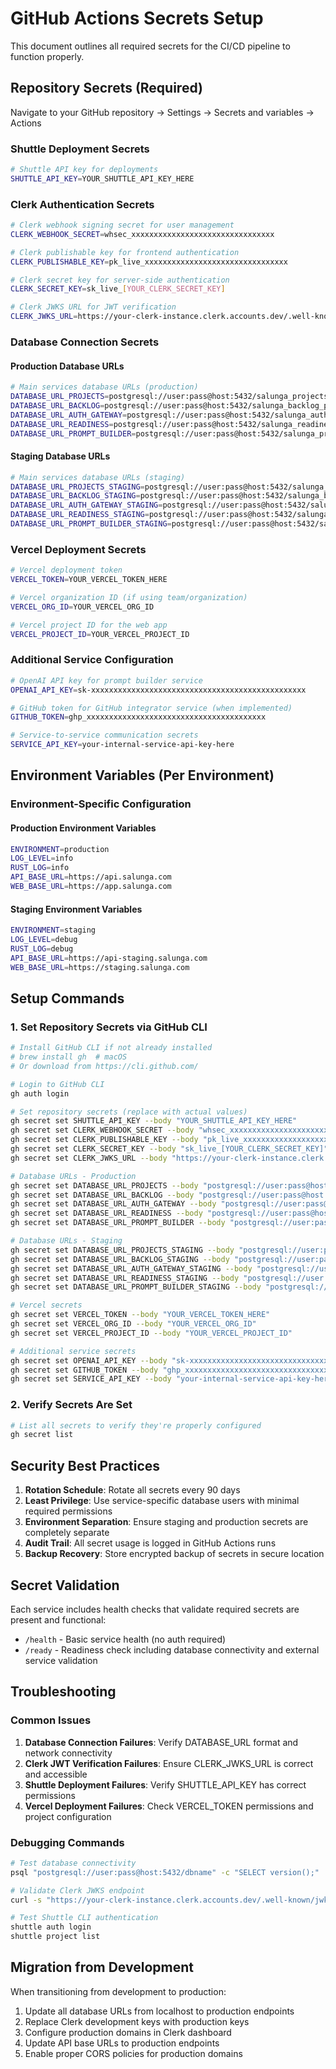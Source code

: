 # GitHub Actions Secrets Setup

This document outlines all required secrets for the CI/CD pipeline to function properly.

## Repository Secrets (Required)

Navigate to your GitHub repository → Settings → Secrets and variables → Actions

### Shuttle Deployment Secrets

```bash
# Shuttle API key for deployments
SHUTTLE_API_KEY=YOUR_SHUTTLE_API_KEY_HERE
```

### Clerk Authentication Secrets

```bash
# Clerk webhook signing secret for user management
CLERK_WEBHOOK_SECRET=whsec_xxxxxxxxxxxxxxxxxxxxxxxxxxxxxxxx

# Clerk publishable key for frontend authentication
CLERK_PUBLISHABLE_KEY=pk_live_xxxxxxxxxxxxxxxxxxxxxxxxxxxxxxxx

# Clerk secret key for server-side authentication
CLERK_SECRET_KEY=sk_live_[YOUR_CLERK_SECRET_KEY]

# Clerk JWKS URL for JWT verification
CLERK_JWKS_URL=https://your-clerk-instance.clerk.accounts.dev/.well-known/jwks.json
```

### Database Connection Secrets

#### Production Database URLs

```bash
# Main services database URLs (production)
DATABASE_URL_PROJECTS=postgresql://user:pass@host:5432/salunga_projects_prod
DATABASE_URL_BACKLOG=postgresql://user:pass@host:5432/salunga_backlog_prod
DATABASE_URL_AUTH_GATEWAY=postgresql://user:pass@host:5432/salunga_auth_prod
DATABASE_URL_READINESS=postgresql://user:pass@host:5432/salunga_readiness_prod
DATABASE_URL_PROMPT_BUILDER=postgresql://user:pass@host:5432/salunga_prompt_builder_prod
```

#### Staging Database URLs

```bash
# Main services database URLs (staging)
DATABASE_URL_PROJECTS_STAGING=postgresql://user:pass@host:5432/salunga_projects_staging
DATABASE_URL_BACKLOG_STAGING=postgresql://user:pass@host:5432/salunga_backlog_staging
DATABASE_URL_AUTH_GATEWAY_STAGING=postgresql://user:pass@host:5432/salunga_auth_staging
DATABASE_URL_READINESS_STAGING=postgresql://user:pass@host:5432/salunga_readiness_staging
DATABASE_URL_PROMPT_BUILDER_STAGING=postgresql://user:pass@host:5432/salunga_prompt_builder_staging
```

### Vercel Deployment Secrets

```bash
# Vercel deployment token
VERCEL_TOKEN=YOUR_VERCEL_TOKEN_HERE

# Vercel organization ID (if using team/organization)
VERCEL_ORG_ID=YOUR_VERCEL_ORG_ID

# Vercel project ID for the web app
VERCEL_PROJECT_ID=YOUR_VERCEL_PROJECT_ID
```

### Additional Service Configuration

```bash
# OpenAI API key for prompt builder service
OPENAI_API_KEY=sk-xxxxxxxxxxxxxxxxxxxxxxxxxxxxxxxxxxxxxxxxxxxxxxxx

# GitHub token for GitHub integrator service (when implemented)
GITHUB_TOKEN=ghp_xxxxxxxxxxxxxxxxxxxxxxxxxxxxxxxxxxxxxxxx

# Service-to-service communication secrets
SERVICE_API_KEY=your-internal-service-api-key-here
```

## Environment Variables (Per Environment)

### Environment-Specific Configuration

#### Production Environment Variables

```bash
ENVIRONMENT=production
LOG_LEVEL=info
RUST_LOG=info
API_BASE_URL=https://api.salunga.com
WEB_BASE_URL=https://app.salunga.com
```

#### Staging Environment Variables

```bash
ENVIRONMENT=staging
LOG_LEVEL=debug
RUST_LOG=debug
API_BASE_URL=https://api-staging.salunga.com
WEB_BASE_URL=https://staging.salunga.com
```

## Setup Commands

### 1. Set Repository Secrets via GitHub CLI

```bash
# Install GitHub CLI if not already installed
# brew install gh  # macOS
# Or download from https://cli.github.com/

# Login to GitHub CLI
gh auth login

# Set repository secrets (replace with actual values)
gh secret set SHUTTLE_API_KEY --body "YOUR_SHUTTLE_API_KEY_HERE"
gh secret set CLERK_WEBHOOK_SECRET --body "whsec_xxxxxxxxxxxxxxxxxxxxxxxxxxxxxxxx"
gh secret set CLERK_PUBLISHABLE_KEY --body "pk_live_xxxxxxxxxxxxxxxxxxxxxxxxxxxxxxxx"
gh secret set CLERK_SECRET_KEY --body "sk_live_[YOUR_CLERK_SECRET_KEY]"
gh secret set CLERK_JWKS_URL --body "https://your-clerk-instance.clerk.accounts.dev/.well-known/jwks.json"

# Database URLs - Production
gh secret set DATABASE_URL_PROJECTS --body "postgresql://user:pass@host:5432/salunga_projects_prod"
gh secret set DATABASE_URL_BACKLOG --body "postgresql://user:pass@host:5432/salunga_backlog_prod"
gh secret set DATABASE_URL_AUTH_GATEWAY --body "postgresql://user:pass@host:5432/salunga_auth_prod"
gh secret set DATABASE_URL_READINESS --body "postgresql://user:pass@host:5432/salunga_readiness_prod"
gh secret set DATABASE_URL_PROMPT_BUILDER --body "postgresql://user:pass@host:5432/salunga_prompt_builder_prod"

# Database URLs - Staging
gh secret set DATABASE_URL_PROJECTS_STAGING --body "postgresql://user:pass@host:5432/salunga_projects_staging"
gh secret set DATABASE_URL_BACKLOG_STAGING --body "postgresql://user:pass@host:5432/salunga_backlog_staging"
gh secret set DATABASE_URL_AUTH_GATEWAY_STAGING --body "postgresql://user:pass@host:5432/salunga_auth_staging"
gh secret set DATABASE_URL_READINESS_STAGING --body "postgresql://user:pass@host:5432/salunga_readiness_staging"
gh secret set DATABASE_URL_PROMPT_BUILDER_STAGING --body "postgresql://user:pass@host:5432/salunga_prompt_builder_staging"

# Vercel secrets
gh secret set VERCEL_TOKEN --body "YOUR_VERCEL_TOKEN_HERE"
gh secret set VERCEL_ORG_ID --body "YOUR_VERCEL_ORG_ID"
gh secret set VERCEL_PROJECT_ID --body "YOUR_VERCEL_PROJECT_ID"

# Additional service secrets
gh secret set OPENAI_API_KEY --body "sk-xxxxxxxxxxxxxxxxxxxxxxxxxxxxxxxxxxxxxxxxxxxxxxxx"
gh secret set GITHUB_TOKEN --body "ghp_xxxxxxxxxxxxxxxxxxxxxxxxxxxxxxxxxxxxxxxx"
gh secret set SERVICE_API_KEY --body "your-internal-service-api-key-here"
```

### 2. Verify Secrets Are Set

```bash
# List all secrets to verify they're properly configured
gh secret list
```

## Security Best Practices

1. **Rotation Schedule**: Rotate all secrets every 90 days
2. **Least Privilege**: Use service-specific database users with minimal required permissions
3. **Environment Separation**: Ensure staging and production secrets are completely separate
4. **Audit Trail**: All secret usage is logged in GitHub Actions runs
5. **Backup Recovery**: Store encrypted backup of secrets in secure location

## Secret Validation

Each service includes health checks that validate required secrets are present and functional:

- `/health` - Basic service health (no auth required)
- `/ready` - Readiness check including database connectivity and external service validation

## Troubleshooting

### Common Issues

1. **Database Connection Failures**: Verify DATABASE_URL format and network connectivity
2. **Clerk JWT Verification Failures**: Ensure CLERK_JWKS_URL is correct and accessible
3. **Shuttle Deployment Failures**: Verify SHUTTLE_API_KEY has correct permissions
4. **Vercel Deployment Failures**: Check VERCEL_TOKEN permissions and project configuration

### Debugging Commands

```bash
# Test database connectivity
psql "postgresql://user:pass@host:5432/dbname" -c "SELECT version();"

# Validate Clerk JWKS endpoint
curl -s "https://your-clerk-instance.clerk.accounts.dev/.well-known/jwks.json" | jq

# Test Shuttle CLI authentication
shuttle auth login
shuttle project list
```

## Migration from Development

When transitioning from development to production:

1. Update all database URLs from localhost to production endpoints
2. Replace Clerk development keys with production keys
3. Configure production domains in Clerk dashboard
4. Update API base URLs to production endpoints
5. Enable proper CORS policies for production domains
